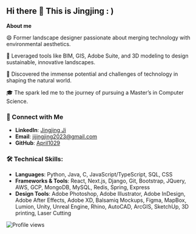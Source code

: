 ## Hi there 👋 This is Jingjing : )

<!--
**April1029/April1029** is a ✨ _special_ ✨ repository because its `README.md` (this file) appears on your GitHub profile.

Here are some ideas to get you started:

- 🔭 I’m currently working on ...
- 🌱 I’m currently learning ...
- 👯 I’m looking to collaborate on ...
- 🤔 I’m looking for help with ...
- 💬 Ask me about ...
- 📫 How to reach me: ...
- 😄 Pronouns: ...
- ⚡ Fun fact: ...
-->

**About me**

😄 Former landscape designer passionate about merging technology with environmental aesthetics.

🤔 Leveraged tools like BIM, GIS, Adobe Suite, and 3D modeling to design sustainable, innovative landscapes.

💬 Discovered the immense potential and challenges of technology in shaping the natural world.

🎓 The spark led me to the journey of pursuing a Master’s in Computer Science. 


### 📮 Connect with Me
- **LinkedIn**: [Jingjing Ji](https://www.linkedin.com/in/jingjing-ji-a0b579184/)
- **Email**: [jijingjing2023@gmail.com](mailto:jijingjing2023@gmail.com) 
- **GitHub**: [April1029](https://github.com/April1029)

### 🛠️ Technical Skills:
- **Languages**: Python, Java, C, JavaScript/TypeScript, SQL, CSS
- **Frameworks & Tools**: React, Next.js, Django, Git, Bootstrap, JQuery, AWS, GCP, MongoDB, MySQL, Redis, Spring, Express
- **Design Tools**: Adobe Photoshop, Adobe Illustrator, Adobe InDesign, Adobe After Effects, Adobe XD, Balsamiq Mockups,
Figma, MapBox, Lumion, Unity, Unreal Engine, Rhino, AutoCAD, ArcGIS, SketchUp, 3D printing, Laser Cutting

![Profile views](https://komarev.com/ghpvc/?username=yourGitHub&color=ff69b4&style=for-the-badge)
